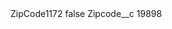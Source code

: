 <?xml version="1.0" encoding="UTF-8"?>
<CustomMetadata xmlns="http://soap.sforce.com/2006/04/metadata" xmlns:xsi="http://www.w3.org/2001/XMLSchema-instance" xmlns:xsd="http://www.w3.org/2001/XMLSchema">
    <label>ZipCode1172</label>
    <protected>false</protected>
    <values>
        <field>Zipcode__c</field>
        <value xsi:type="xsd:string">19898</value>
    </values>
</CustomMetadata>
